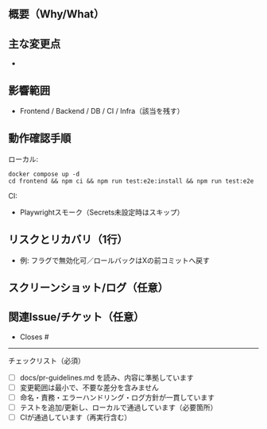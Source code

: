 ## 概要（Why/What）

<!-- 目的と変更内容の要点を簡潔に -->

## 主な変更点
- 

## 影響範囲
- Frontend / Backend / DB / CI / Infra（該当を残す）

## 動作確認手順
ローカル:
```
docker compose up -d
cd frontend && npm ci && npm run test:e2e:install && npm run test:e2e
```
CI:
- Playwrightスモーク（Secrets未設定時はスキップ）

## リスクとリカバリ（1行）
- 例: フラグで無効化可／ロールバックはXの前コミットへ戻す

## スクリーンショット/ログ（任意）

## 関連Issue/チケット（任意）
- Closes #

---
チェックリスト（必須）
- [ ] docs/pr-guidelines.md を読み、内容に準拠しています
- [ ] 変更範囲は最小で、不要な差分を含みません
- [ ] 命名・責務・エラーハンドリング・ログ方針が一貫しています
- [ ] テストを追加/更新し、ローカルで通過しています（必要箇所）
- [ ] CIが通過しています（再実行含む）
